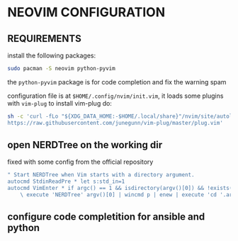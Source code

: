# NEOVIM CONFIGURATION 

## REQUIREMENTS 

install the following packages:

```bash 
sudo pacman -S neovim python-pyvim
```

the `python-pyvim` package is for code completion and fix the warning spam 

configuration file is at `$HOME/.config/nvim/init.vim`, it loads some plugins with `vim-plug` to install vim-plug do:

```bash
sh -c 'curl -fLo "${XDG_DATA_HOME:-$HOME/.local/share}"/nvim/site/autoload/plug.vim --create-dirs \
https://raw.githubusercontent.com/junegunn/vim-plug/master/plug.vim'
```

## open NERDTree on the working dir

fixed with some config from the official repository

```bash
" Start NERDTree when Vim starts with a directory argument.
autocmd StdinReadPre * let s:std_in=1
autocmd VimEnter * if argc() == 1 && isdirectory(argv()[0]) && !exists('s:std_in') |
    \ execute 'NERDTree' argv()[0] | wincmd p | enew | execute 'cd '.argv()[0] | endif
```

## configure code completition for ansible and python